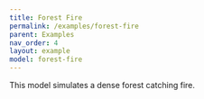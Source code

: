 ```yaml
---
title: Forest Fire
permalink: /examples/forest-fire
parent: Examples
nav_order: 4
layout: example
model: forest-fire
---
```


This model simulates a dense forest catching fire.
